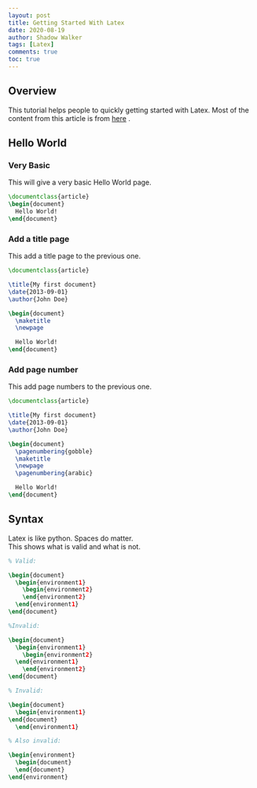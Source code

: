 ```yaml
---
layout: post
title: Getting Started With Latex
date: 2020-08-19
author: Shadow Walker
tags: [Latex]
comments: true
toc: true
---
```


## Overview

This tutorial helps people to quickly getting started with Latex.  Most of the content from this article is from [here](https://www.latex-tutorial.com/tutorials/first-document/) .

## Hello World

### Very Basic

This will give a very basic Hello World page. 

```latex
\documentclass{article}
\begin{document}
  Hello World!
\end{document}
```

### Add a title page

This add a title page to the previous one. 

```latex
\documentclass{article}

\title{My first document}
\date{2013-09-01}
\author{John Doe}

\begin{document}
  \maketitle
  \newpage

  Hello World!
\end{document}
```

### Add page number

This add page numbers to the previous one. 

```latex
\documentclass{article}

\title{My first document}
\date{2013-09-01}
\author{John Doe}

\begin{document}
  \pagenumbering{gobble}
  \maketitle
  \newpage
  \pagenumbering{arabic}

  Hello World!
\end{document}
```

## Syntax

Latex is like python. Spaces do matter.  
This shows what is valid and what is not. 

```latex
% Valid:

\begin{document}
  \begin{environment1}
    \begin{environment2}
    \end{environment2}
  \end{environment1}
\end{document}

%Invalid:

\begin{document}
  \begin{environment1}
    \begin{environment2}
  \end{environment1}
    \end{environment2}
\end{document}

% Invalid:

\begin{document}
  \begin{environment1}
\end{document}
  \end{environment1}

% Also invalid:

\begin{environment}
  \begin{document}
  \end{document}
\end{environment}
```

